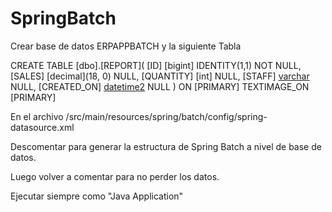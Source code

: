 # SpringBatch

Crear base de datos ERPAPPBATCH y la siguiente Tabla

CREATE TABLE [dbo].[REPORT](
	[ID] [bigint] IDENTITY(1,1) NOT NULL,
	[SALES] [decimal](18, 0) NULL,
	[QUANTITY] [int] NULL,
	[STAFF] [varchar](max) NULL,
	[CREATED_ON] [datetime2](7) NULL
) ON [PRIMARY] TEXTIMAGE_ON [PRIMARY]

En el archivo /src/main/resources/spring/batch/config/spring-datasource.xml

Descomentar para generar la estructura de Spring Batch a nivel de base de datos.
<!-- 
   <jdbc:initialize-database data-source="dataSource">
      <jdbc:script location="org/springframework/batch/core/schema-drop-sqlserver.sql" />
      <jdbc:script location="org/springframework/batch/core/schema-sqlserver.sql" />
   </jdbc:initialize-database>
 -->
    
Luego volver a comentar para no perder los datos.

Ejecutar siempre como "Java Application"
